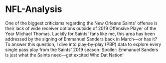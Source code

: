 # NFL-Analysis

One of the biggest criticisms regarding the New Orleans Saints' offense is their lack of wide receiver options outside of 2019 Offensive Player of the Year Michael Thomas. Luckily for Saints' fans like me, this area has been addressed by the signing of Emmanuel Sanders back in March—or has it? To answer this question, I dive into play-by-play (PBP) data to explore every single pass play from the Saints' 2019 season. Spoiler: Emmanuel Sanders is just what the Saints need—get excited Who Dat Nation!

